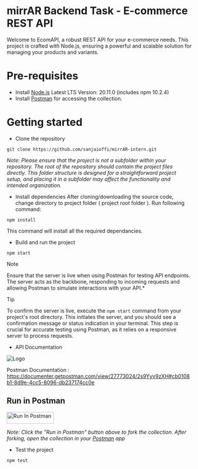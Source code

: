 
# mirrAR Backend Task - E-commerce REST API

Welcome to EcomAPI, a robust REST API for your e-commerce needs. This project is crafted with Node.js, ensuring a powerful and scalable solution for managing your products and variants.


# Pre-requisites
- Install [Node.js](https://nodejs.org/en/download) Latest LTS Version: 20.11.0 (includes npm 10.2.4)
- Install [Postman](https://www.postman.com/downloads/) for accessing the collection.


# Getting started
- Clone the repository
```
git clone https://github.com/sanjaioffi/mirrAR-intern.git
```


*Note:  Please ensure that the project is not a subfolder within your repository. The root of the repository should contain the project files directly. This folder structure is designed for a straightforward project setup, and placing it in a subfolder may affect the functionality and intended organization.*


- Install dependencies
After cloning/downloading the source code, change directory to project folder ( project root folder ).
Run following command:
```
npm install
```

This command will install all the required dependancies.

- Build and run the project
```
npm start
```

> [!NOTE]
> Ensure that the server is live when using Postman for testing API endpoints. The server acts as the backbone, responding to incoming requests and allowing Postman to simulate interactions with your API.*

> [!TIP]
> To confirm the server is live, execute the `npm start` command from your project's root directory. This initiates the server, and you should see a confirmation message or status indication in your terminal. This step is crucial for accurate testing using Postman, as it relies on a responsive server to process requests.

- API Documentation
  
![Logo](https://cdn.cookielaw.org/logos/70564414-548a-4286-8ad7-04d95b172a08/e26443c0-68d1-47c8-b8fc-9bc765da2e95/3a159462-db70-43cf-a27d-f602a6baed44/pm-logo-horiz.png)

  Postman Documentation : https://documenter.getpostman.com/view/27773024/2s9Yyv9zXH#cb0108b1-8d9e-4cc5-8096-db237174cc0e
  ## Run in Postman

[<img src="https://run.pstmn.io/button.svg" alt="Run In Postman" style="width: 128px; height: 32px;">](https://god.gw.postman.com/run-collection/27773024-bd1fd0f1-a2bb-4651-9f74-a6606befb563?action=collection%2Ffork&source=rip_markdown&collection-url=entityId%3D27773024-bd1fd0f1-a2bb-4651-9f74-a6606befb563%26entityType%3Dcollection%26workspaceId%3D11c69bfb-4c5f-4b51-a347-2091cc1cee94)

*Note: Click the "Run in Postman" button above to fork the collection. After forking, open the collection in your [Postman](https://www.postman.com/downloads/) app*

- Test the project
```
npm test
```
